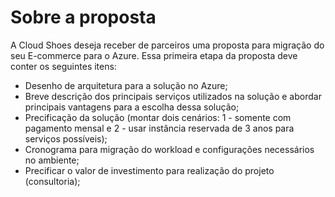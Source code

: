 # Sobre a proposta

A Cloud Shoes deseja receber de parceiros uma proposta para migração do seu E-commerce para o Azure. Essa primeira etapa da proposta deve conter os seguintes itens:

* Desenho de arquitetura para a solução no Azure;
* Breve descrição dos principais serviços utilizados na solução e abordar principais vantagens para a escolha dessa solução;
* Precificação da solução (montar dois cenários: 1 - somente com pagamento mensal e 2 - usar instância reservada de 3 anos para serviços possíveis);
* Cronograma para migração do workload e configurações necessários no ambiente;
* Precificar o valor de investimento para realização do projeto (consultoria);
